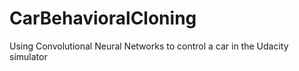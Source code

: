 # CarBehavioralCloning
Using Convolutional Neural Networks to control a car in the Udacity simulator
